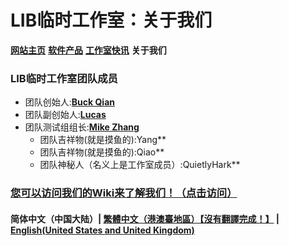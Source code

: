 # LIB临时工作室：关于我们

**[网站主页](index)** **[软件产品](Software)** **[工作室快讯](News)** **关于我们**

### LIB临时工作室团队成员

- 团队创始人:**[Buck Qian](introduction/member/Buck_Qian)**
- 团队副创始人:**[Lucas](introduction/member/Lucas)**
- 团队测试组组长:**[Mike Zhang](introduction/member/Mike_Zhang)**
  - 团队吉祥物(就是摸鱼的):Yang**
  - 团队吉祥物(就是摸鱼的):Qiao**
  - 团队神秘人（名义上是工作室成员）:QuietlyHark**

### [您可以访问我们的Wiki来了解我们！（点击访问）](/introduction/studio-wiki/wiki-index)

#### 简体中文（中国大陆）| [繁體中文（港澳臺地區）【沒有翻譯完成！】](tc/About_us) | **[English(United States and United Kingdom)](en/About_us)**
